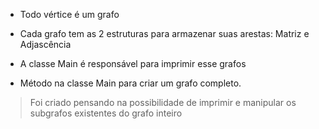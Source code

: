 - Todo vértice é um grafo
- Cada grafo tem as 2 estruturas para armazenar suas arestas: Matriz e Adjascência
- A classe Main é responsável para imprimir esse grafos

- Método na classe Main para criar um grafo completo.

> Foi criado pensando na possibilidade de imprimir e manipular os subgrafos existentes do grafo inteiro